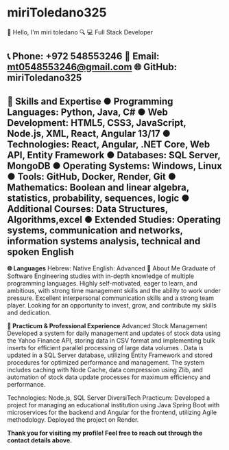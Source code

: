 # miriToledano325
👋 Hello, I'm miri toledano 🔍
💻 Full Stack Developer

📞 Phone: +972 548553246
📧 Email: mt0548553246@gmail.com
🌐 GitHub: miriToledano325
---
**🔧 Skills and Expertise**
● Programming Languages: Python, Java, C#
● Web Development: HTML5, CSS3, JavaScript, Node.js, XML, React, Angular 13/17
● Technologies: React, Angular, .NET Core, Web API, Entity Framework
● Databases: SQL Server, MongoDB
● Operating Systems: Windows, Linux
● Tools: GitHub, Docker, Render, Git
● Mathematics: Boolean and linear algebra, statistics, probability, sequences, logic
● Additional Courses: Data Structures, Algorithms,excel
● Extended Studies: Operating systems, communication and networks, information systems analysis, technical and spoken English
---

**🌐 Languages**
Hebrew: Native
English: Advanced
🌟 About Me
Graduate of Software Engineering studies with in-depth knowledge of multiple programming languages.
Highly self-motivated, eager to learn, and ambitious, with strong time management skills and the ability to work under pressure.
Excellent interpersonal communication skills and a strong team player. Looking for an opportunity to invest,
grow, and contribute my skills and dedication.

**🚀 Practicum & Professional Experience**
Advanced Stock Management
Developed a system for daily management and updates of stock data using the Yahoo Finance API,
storing data in CSV format and implementing bulk inserts for efficient parallel processing of large data volumes
. Data is updated in a SQL Server database, utilizing Entity Framework and stored procedures for optimized performance and management.
The system includes caching with Node Cache, data compression using Zlib, and automation of stock data update processes for maximum efficiency and performance.

Technologies: Node.js, SQL Server
DiversiTech Practicum:
Developed a project for managing an educational institution using Java Spring Boot with microservices for the backend and Angular for the frontend, utilizing Agile methodology. Deployed the project on Render.

**Thank you for visiting my profile! Feel free to reach out through the contact details above.**
